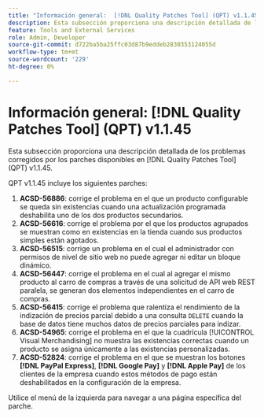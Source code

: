 ```yaml
---
title: "Información general:  [!DNL Quality Patches Tool] (QPT) v1.1.45"
description: Esta subsección proporciona una descripción detallada de los problemas corregidos por los parches disponibles en  [!DNL Quality Patches Tool] (QPT) v1.1.45.
feature: Tools and External Services
role: Admin, Developer
source-git-commit: d722ba5ba25ffc03d87b9eddeb2830353124055d
workflow-type: tm+mt
source-wordcount: '229'
ht-degree: 0%

---
```


# Información general: [!DNL Quality Patches Tool] (QPT) v1.1.45

Esta subsección proporciona una descripción detallada de los problemas corregidos por los parches disponibles en [!DNL Quality Patches Tool] (QPT) v1.1.45.

QPT v1.1.45 incluye los siguientes parches:

1. **ACSD-56886**: corrige el problema en el que un producto configurable se queda sin existencias cuando una actualización programada deshabilita uno de los dos productos secundarios.
1. **ACSD-56616**: corrige el problema por el que los productos agrupados se muestran como en existencias en la tienda cuando sus productos simples están agotados.
1. **ACSD-56515**: corrige un problema en el cual el administrador con permisos de nivel de sitio web no puede agregar ni editar un bloque dinámico.
1. **ACSD-56447**: corrige el problema en el cual al agregar el mismo producto al carro de compras a través de una solicitud de API web REST paralela, se generan dos elementos independientes en el carro de compras.
1. **ACSD-56415**: corrige el problema que ralentiza el rendimiento de la indización de precios parcial debido a una consulta `DELETE` cuando la base de datos tiene muchos datos de precios parciales para indizar.
1. **ACSD-54965**: corrige el problema en el que la cuadrícula [!UICONTROL Visual Merchandising] no muestra las existencias correctas cuando un producto se asigna únicamente a las existencias personalizadas.
1. **ACSD-52824**: corrige el problema en el que se muestran los botones **[!DNL PayPal Express]**, **[!DNL Google Pay]** y **[!DNL Apple Pay]** de los clientes de la empresa cuando estos métodos de pago están deshabilitados en la configuración de la empresa.

Utilice el menú de la izquierda para navegar a una página específica del parche.
